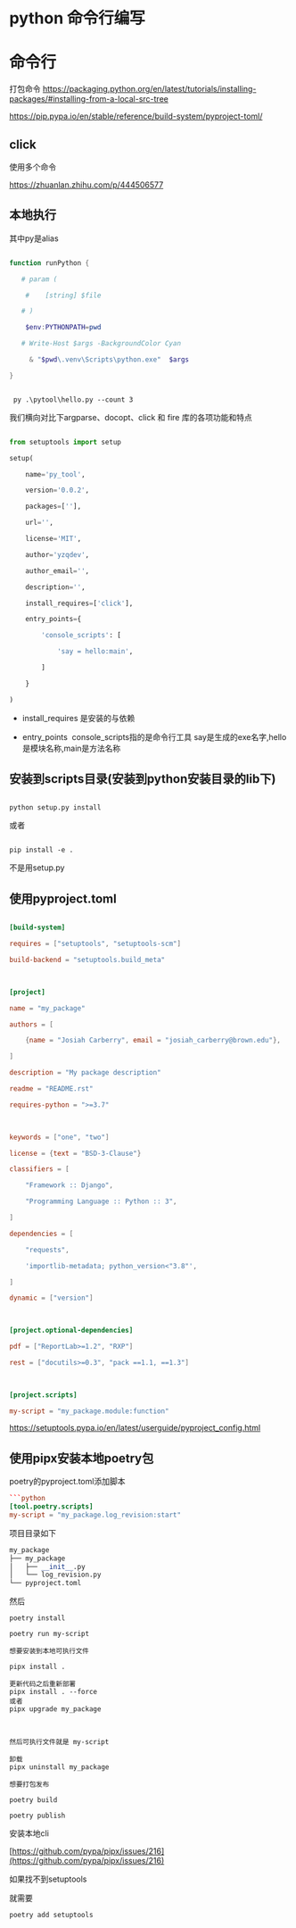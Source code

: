 # python 命令行编写


# 命令行

打包命令 https://packaging.python.org/en/latest/tutorials/installing-packages/#installing-from-a-local-src-tree
 
https://pip.pypa.io/en/stable/reference/build-system/pyproject-toml/
 
## click

  

使用多个命令

https://zhuanlan.zhihu.com/p/444506577

## 本地执行

其中py是alias

```powershell

function runPython {

   # param (

    #    [string] $file

   # )

    $env:PYTHONPATH=pwd

   # Write-Host $args -BackgroundColor Cyan

     & "$pwd\.venv\Scripts\python.exe"  $args

}

```

```shell

 py .\pytool\hello.py --count 3

```

我们横向对比下argparse、docopt、click 和 fire 库的各项功能和特点

  

```python

from setuptools import setup

setup(

    name='py_tool',

    version='0.0.2',

    packages=[''],

    url='',

    license='MIT',

    author='yzqdev',

    author_email='',

    description='',

    install_requires=['click'],

    entry_points={

        'console_scripts': [

            'say = hello:main',

        ]

    }

)

```

  

- install_requires 是安装的与依赖

- entry_points  console_scripts指的是命令行工具 say是生成的exe名字,hello是模块名称,main是方法名称

  

## 安装到scripts目录(安装到python安装目录的lib下)

```shell

python setup.py install

```

  

或者

```shell

pip install -e .

```

  

不是用setup.py


## 使用pyproject.toml

  

```toml

[build-system]

requires = ["setuptools", "setuptools-scm"]

build-backend = "setuptools.build_meta"

  

[project]

name = "my_package"

authors = [

    {name = "Josiah Carberry", email = "josiah_carberry@brown.edu"},

]

description = "My package description"

readme = "README.rst"

requires-python = ">=3.7"

  

keywords = ["one", "two"]

license = {text = "BSD-3-Clause"}

classifiers = [

    "Framework :: Django",

    "Programming Language :: Python :: 3",

]

dependencies = [

    "requests",

    'importlib-metadata; python_version<"3.8"',

]

dynamic = ["version"]

  

[project.optional-dependencies]

pdf = ["ReportLab>=1.2", "RXP"]

rest = ["docutils>=0.3", "pack ==1.1, ==1.3"]

  

[project.scripts]

my-script = "my_package.module:function"

```

  

https://setuptools.pypa.io/en/latest/userguide/pyproject_config.html


## 使用pipx安装本地poetry包

poetry的pyproject.toml添加脚本
```toml
```python
[tool.poetry.scripts]
my-script = "my_package.log_revision:start"
```
 项目目录如下
 
```python
my_package
├── my_package
│   ├── __init__.py
│   └── log_revision.py
└── pyproject.toml
```
然后
```
poetry install

poetry run my-script

想要安装到本地可执行文件

pipx install .

更新代码之后重新部署
pipx install . --force
或者 
pipx upgrade my_package
 


然后可执行文件就是 my-script

卸载
pipx uninstall my_package

想要打包发布

poetry build

poetry publish
```

安装本地cli

[https://github.com/pypa/pipx/issues/216](https://github.com/pypa/pipx/issues/216)


如果找不到setuptools

就需要
```
poetry add setuptools
```